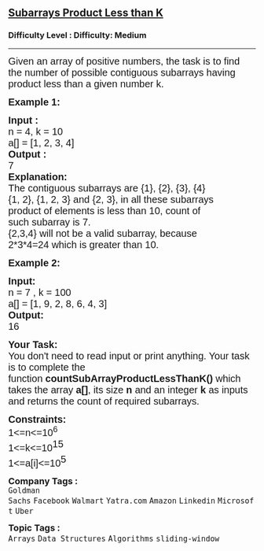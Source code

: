 <h2><a href="https://www.geeksforgeeks.org/problems/count-the-subarrays-having-product-less-than-k1708/1?page=1&difficulty=Medium&status=unsolved,attempted&sprint=94ade6723438d94ecf0c00c3937dad55&sortBy=accuracy">Subarrays Product Less than K</a></h2><h3>Difficulty Level : Difficulty: Medium</h3><hr><div class="problems_problem_content__Xm_eO"><p><span style="font-family: arial,helvetica,sans-serif;"><span style="font-size: 20px;">Given an array of positive numbers, the task is to find the number of possible contiguous subarrays having product less than a given number k. </span></span></p>
<p><span style="font-family: arial,helvetica,sans-serif;"><span style="font-size: 20px;"><strong>Example 1:</strong></span></span></p>
<pre><span style="font-family: arial,helvetica,sans-serif;"><span style="font-size: 20px;"><strong>Input : 
</strong>n = 4, k = 10
a[] = [1, 2, 3, 4]
<strong>Output : </strong>
7
<strong>Explanation:</strong>
The contiguous subarrays are {1}, {2}, {3}, {4} 
{1, 2}, {1, 2, 3} and {2, 3}, in all these subarrays<br></span></span><span style="font-family: arial,helvetica,sans-serif;"><span style="font-size: 20px;">product of elements is less than 10, count of<br>such subarray is 7.<br>{2,3,4} will not be a valid subarray, because <br>2*3*4=24 which is greater than 10.</span></span></pre>
<p><span style="font-family: arial,helvetica,sans-serif;"><span style="font-size: 20px;"><strong>Example 2:</strong></span></span></p>
<pre><span style="font-family: arial,helvetica,sans-serif;"><span style="font-size: 20px;"><strong>Input:
</strong>n = 7 , k = 100
a[] = [1, 9, 2, 8, 6, 4, 3]
<strong>Output:</strong>
16</span></span></pre>
<p><span style="font-family: arial,helvetica,sans-serif;"><span style="font-size: 20px;"><strong>Your Task:&nbsp;&nbsp;</strong><br>You don't need to read input or print anything. Your task is to complete the function&nbsp;<strong>countSubArrayProductLessThanK()</strong>&nbsp;which takes the array <strong>a[]</strong>, its size <strong>n</strong><strong> </strong>and an integer <strong>k</strong> as inputs and returns the count of required subarrays.</span></span></p>
<p><span style="font-family: arial,helvetica,sans-serif;"><span style="font-size: 20px;"><strong>Constraints:</strong><br>1&lt;=n&lt;=10<sup>6</sup></span><span style="font-size: 20px;"><br><span style="font-size: 20px;">1&lt;=k&lt;=10</span><sup style="font-size: 20px;">15</sup><br><span style="font-size: 20px;">1&lt;=a[i]&lt;=10</span><sup style="font-size: 20px;">5</sup></span></span></p></div><p><span style=font-size:18px><strong>Company Tags : </strong><br><code>Goldman Sachs</code>&nbsp;<code>Facebook</code>&nbsp;<code>Walmart</code>&nbsp;<code>Yatra.com</code>&nbsp;<code>Amazon</code>&nbsp;<code>Linkedin</code>&nbsp;<code>Microsoft</code>&nbsp;<code>Uber</code>&nbsp;<br><p><span style=font-size:18px><strong>Topic Tags : </strong><br><code>Arrays</code>&nbsp;<code>Data Structures</code>&nbsp;<code>Algorithms</code>&nbsp;<code>sliding-window</code>&nbsp;